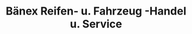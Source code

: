 ---
title: "Bänex Reifen- u. Fahrzeug -Handel u. Service"
url: /haldensleben/baenex-reifen-u-fahrzeug-handel-u-service/
shop: Reifen
---